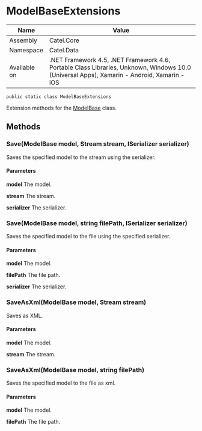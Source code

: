 

# ModelBaseExtensions

Name|Value
---|---
Assembly|Catel.Core
Namespace|Catel.Data
Available on|.NET Framework 4.5, .NET Framework 4.6, Portable Class Libraries, Unknown, Windows 10.0 (Universal Apps), Xamarin - Android, Xamarin - iOS

```
public static class ModelBaseExtensions
```

Extension methods for the [ModelBase](#) class.



## Methods

### Save(ModelBase model, Stream stream, ISerializer serializer)

Saves the specified model to the stream using the serializer.

#### Parameters

**model**
The model.

**stream**
The stream.

**serializer**
The serializer.



### Save(ModelBase model, string filePath, ISerializer serializer)

Saves the specified model to the file using the specified serializer.

#### Parameters

**model**
The model.

**filePath**
The file path.

**serializer**
The serializer.



### SaveAsXml(ModelBase model, Stream stream)

Saves as XML.

#### Parameters

**model**
The model.

**stream**
The stream.



### SaveAsXml(ModelBase model, string filePath)

Saves the specified model to the file as xml.

#### Parameters

**model**
The model.

**filePath**
The file path.



